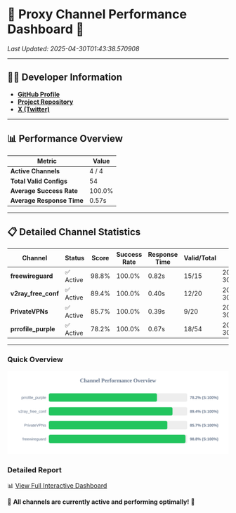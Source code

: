 # 🌟 Proxy Channel Performance Dashboard 🌟

_Last Updated: 2025-04-30T01:43:38.570908_

---

## 👩‍💻 Developer Information

- **[GitHub Profile](https://github.com/4n0nymou3)**  
- **[Project Repository](https://github.com/4n0nymou3/multi-proxy-config-fetcher)**  
- **[X (Twitter)](https://x.com/4n0nymou3)**  

---

## 📊 Performance Overview

| Metric                | Value       |
|-----------------------|-------------|
| **Active Channels**   | 4 / 4       |
| **Total Valid Configs** | 54          |
| **Average Success Rate** | 100.0%      |
| **Average Response Time** | 0.57s       |

---

## 📋 Detailed Channel Statistics

| Channel          | Status     | Score  | Success Rate | Response Time | Valid/Total | Last Success               |
|------------------|------------|--------|--------------|---------------|-------------|----------------------------|
| **freewireguard**  | ✅ Active  | 98.8%  | 100.0% | 0.82s         | 15/15       | 2025-04-30T01:43:38.569056 |
| **v2ray_free_conf**  | ✅ Active  | 89.4%  | 100.0% | 0.40s         | 12/20       | 2025-04-30T01:43:37.291530 |
| **PrivateVPNs**  | ✅ Active  | 85.7%  | 100.0% | 0.39s         | 9/20       | 2025-04-30T01:43:37.714893 |
| **prrofile_purple**  | ✅ Active  | 78.2%  | 100.0% | 0.67s         | 18/54       | 2025-04-30T01:43:36.844733 |

---

### Quick Overview
<div align="center">
  <a href="https://raw.githubusercontent.com/nullluser/NullRepo/refs/heads/main/assets/channel_stats_chart.svg">
    <img src="https://raw.githubusercontent.com/nullluser/NullRepo/refs/heads/main/assets/channel_stats_chart.svg" alt="Source Performance Statistics" width="800">
  </a>
</div>

### Detailed Report
📊 [View Full Interactive Dashboard](https://htmlpreview.github.io/?https://github.com/nullluser/NullRepo/blob/main/assets/performance_report.html)

🎉 **All channels are currently active and performing optimally!** 🎉
